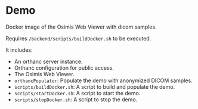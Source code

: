 # Demo

Docker image of the Osimis Web Viewer with dicom samples.

Requires `/backend/scripts/buildDocker.sh` to be executed.

It includes:
- An orthanc server instance.
- Orthanc configuration for public access.
- The Osimis Web Viewer.
- `orthancPopulator`: Populate the demo with anonymized DICOM samples.
- `scripts/buildDocker.sh`: A script to build and populate the demo.
- `scripts/startDocker.sh`: A script to start the demo.
- `scripts/stopDocker.sh`: A script to stop the demo.